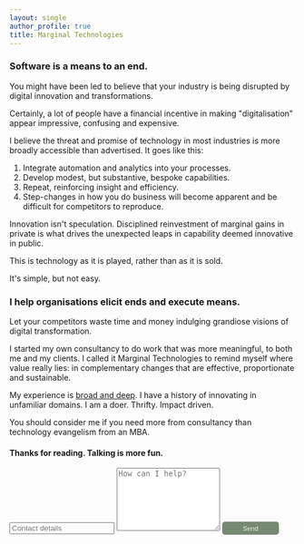 ```yaml
---
layout: single
author_profile: true
title: Marginal Technologies
---
```


### Software is a means to an end.

You might have been led to believe that your industry is being disrupted
by digital innovation and transformations.

Certainly, a lot of people have a financial incentive 
in making "digitalisation" appear impressive, confusing and expensive.

I believe the threat and promise of technology in most industries is 
more broadly accessible than advertised. It goes like this:

1. Integrate automation and analytics into your processes.
2. Develop modest, but substantive, bespoke capabilities. 
3. Repeat, reinforcing insight and efficiency. 
4. Step-changes in how you do business will become apparent and be difficult for competitors to reproduce.

Innovation isn't speculation. Disciplined reinvestment 
of marginal gains in private is what drives the unexpected 
leaps in capability deemed innovative in public.

This is technology as it is played, rather than as it is sold.

It's simple, but not easy. 

### I help organisations elicit ends and execute means.

Let your competitors waste time and money indulging grandiose 
visions of digital transformation.

I started my own consultancy to do work that was more 
meaningful, to both me and my clients. I called it Marginal Technologies 
to remind myself where value really lies: in complementary changes 
that are effective, proportionate and sustainable.

My experience is [broad and deep](https://www.linkedin.com/in/christopher-mcewan-850a0a62). 
I have a history of innovating in unfamiliar domains. I am a doer. Thrifty. Impact driven.
 
You should consider me if you need more from consultancy than technology evangelism from an MBA. 

#### Thanks for reading. Talking is more fun.

<form action="https://submit-form.com/j1CmLPsN" target="_self">
   <input type="text" name="email" placeholder="Contact details">
   <textarea name="message" placeholder="How can I help?" rows="7"></textarea>
   <button style="border-radius:5px;background-color:#768972;border:0px;font-size:smaller;padding:5px;color:#eeeeee;width:100px;" type="submit">Send</button>
</form>

